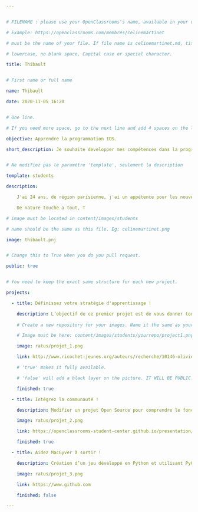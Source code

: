 ```yaml
---


# FILENAME : please use your OpenClassrooms's name, available in your url.

# Example: https://openclassrooms.com/membres/celinemartinet

# must be the name of your file. If file name is celinemartinet.md, title is celinemartinet.

# lowercase, no blank space, Capital case or special character.

title: Thibault


# First name or full name

name: Thibault

date: 2020-11-05 16:20


# One line.

# If you need more space, go to the next line and add 4 spaces on the left, as in 'description'.

objective: Apprendre la programmation IOS.

short_description: Je souhaite developper mes compétences dans la programmation pour me tourner vers de nouveaux horizon. 


# Ne modifiez pas le paramètre 'template', seulement la description

template: students

description:

    J'ai 24 ans, de région parisienne, j'ai un appétence pour les nouvelles technologies et la robotique.

	De nature touche a tout, T

# image must be located in content/images/students

# name should be the same as this file. Eg: celinemartinet.png

image: thibault.pnj


# Change this to True when you do you pull request.

public: true


# You need to keep the exact same structure for each new project.

projects:

  - title: Définissez votre stratégie d'apprentissage !

    description: L’objectif de ce premier projet est de vous donner toutes les clés pour réussir votre parcours, puis votre insertion professionnelle ! 
    
	# Create a new repository for your images. Name it the same as your nickname and profile picture.

    # Image must be here: content/images/students/yourrepo/project1.png

    image: ratus/projet_1.png

    link: http://www.ricochet-jeunes.org/auteurs/recherche/10146-olivier-vogel

    # 'true' makes it fully available.

    # 'false' will add a black layer on the picture. IT WILL BE PUBLIC!

    finished: true

  - title: Intégrez la communauté !

    description: Modifier un projet Open Source pour comprendre le fonctionnement de Git, de Github et des pull requests. 

    image: ratus/projet_2.png

    link: https://openclassrooms-student-center.github.io/presentation/students/ratus.html

    finished: true

  - title: Aidez MacGyver à sortir !

    description: Création d’un jeu développé en Python et utilisant PyGame.

    image: ratus/projet_3.png

    link: https://www.github.com

    finished: false

---
```


